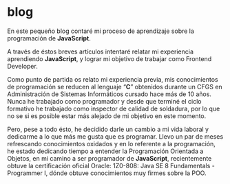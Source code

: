 # blog
En este pequeño blog contaré mi proceso de aprendizaje sobre la programación de **JavaScript**.

A través de éstos breves artículos intentaré relatar mi experiencia aprendiendo **JavaScript**, y lograr mi objetivo de trabajar como Frontend Developer.

Como punto de partida os relato mi experiencia previa, mis conocimientos de programación se reducen al lenguaje “**C**” obtenidos durante un CFGS en Administración de Sistemas Informáticos cursado hace más de 10 años. Nunca he trabajado como programador y desde que terminé el ciclo formativo he trabajado como inspector de calidad de soldadura, por lo que no se si es posible estar más alejado de mi objetivo en este momento.

Pero, pese a todo ésto, he decidido darle un cambio a mi vida laboral y dedicarme a lo que más me gusta que es programar. Llevo un par de meses refrescando conocimientos oxidados y en lo referente a la programación, he estado dedicando tiempo a entender la Programación Orientada a Objetos, en mi camino a ser programador de **JavaScript**, recientemente obtuve la certificación oficial Oracle: 1Z0-808: Java SE 8 Fundamentals - Programmer I, dónde obtuve conocimientos muy firmes sobre la POO.
